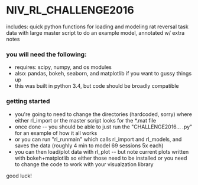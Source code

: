 # NIV_RL_CHALLENGE2016
includes: quick python functions for loading and modeling rat reversal task data
          with large master script to do an example model, annotated w/ extra notes

### you will need the following:
- requires: scipy, numpy, and os modules
- also: pandas, bokeh, seaborn, and matplotlib if you want to gussy things up
- this was built in python 3.4, but code should be broadly compatible

### getting started 
- you're going to need to change the directories (hardcoded, sorry) where either rl_import or the master script looks for the *.mat file
- once done -- you should be able to just run the "CHALLENGE2016... .py" for an example of how it all works 
- or you can run "rl_runmain" which calls rl_import and rl_models, and saves the data (roughly 4 min to model 69 sessions 5x each)
- you can then load/plot data with rl_plot -- but note current plots written with bokeh+matplotlib so either those need to be installed or you need to change the code to work with your visualzation library

good luck!
